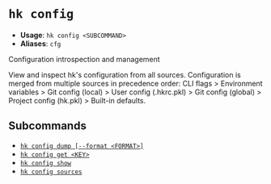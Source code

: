 # `hk config`

- **Usage**: `hk config <SUBCOMMAND>`
- **Aliases**: `cfg`

Configuration introspection and management

View and inspect hk's configuration from all sources. Configuration is merged from multiple sources in precedence order: CLI flags > Environment variables > Git config (local) > User config (.hkrc.pkl) > Git config (global) > Project config (hk.pkl) > Built-in defaults.

## Subcommands

- [`hk config dump [--format <FORMAT>]`](/cli/config/dump.md)
- [`hk config get <KEY>`](/cli/config/get.md)
- [`hk config show`](/cli/config/show.md)
- [`hk config sources`](/cli/config/sources.md)

